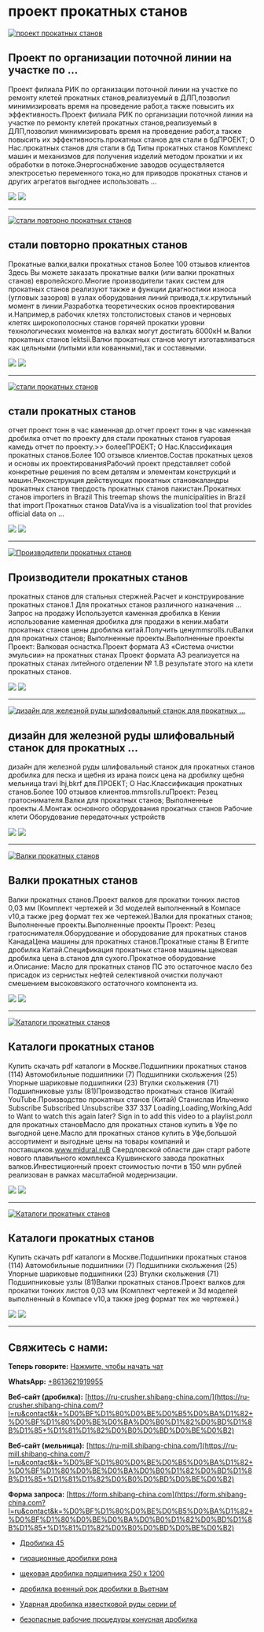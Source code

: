 # проект прокатных станов

<a href="https://swt.shibang-china.com/?l=ru&img&k=%D0%BF%D1%80%D0%BE%D0%B5%D0%BA%D1%82+%D0%BF%D1%80%D0%BE%D0%BA%D0%B0%D1%82%D0%BD%D1%8B%D1%85+%D1%81%D1%82%D0%B0%D0%BD%D0%BE%D0%B2" target="_blank">![проект прокатных станов](http://static.shibang-china.com/all-800x300/1286.jpg)</a>

## Проект по организации поточной линии на участке по …
Проект филиала РИК по организации поточной линии на участке по ремонту клетей прокатных станов,реализуемый в ДЛП,позволил минимизировать время на проведение работ,а также повысить их эффективность.Проект филиала РИК по организации поточной линии на участке по ремонту клетей прокатных станов,реализуемый в ДЛП,позволил минимизировать время на проведение работ,а также повысить их эффективность.прокатных станов для стали в бдПРОЕКТ; О Нас.прокатных станов для стали в бд Типы прокатных станов Комплекс машин и механизмов для получения изделий методом прокатки и их обработки в потоке.Энергоснабжение заводов осуществляется электросетью переменного тока,но для приводов прокатных станов и других агрегатов выгоднее использовать …


<a href="https://whatsapp.shibangsoft.com/WhatsApp.php" target="_blank" title="WhatsApp">![](http://static.shibang-china.com/icon/whatsapp.png)</a> <a href="https://swt.shibang-china.com/?l=ru&icon&k=%D0%BF%D1%80%D0%BE%D0%B5%D0%BA%D1%82+%D0%BF%D1%80%D0%BE%D0%BA%D0%B0%D1%82%D0%BD%D1%8B%D1%85+%D1%81%D1%82%D0%B0%D0%BD%D0%BE%D0%B2" target="_blank">![](http://static.shibang-china.com/icon/chat-ru.png)</a>

---

<a href="https://swt.shibang-china.com/?l=ru&img&k=%D0%BF%D1%80%D0%BE%D0%B5%D0%BA%D1%82+%D0%BF%D1%80%D0%BE%D0%BA%D0%B0%D1%82%D0%BD%D1%8B%D1%85+%D1%81%D1%82%D0%B0%D0%BD%D0%BE%D0%B2" target="_blank">![стали повторно прокатных станов](http://static.shibang-china.com/all-800x300/1406.jpg)</a>

## стали повторно прокатных станов
Прокатные валки,валки прокатных станов Более 100 отзывов клиентов Здесь Вы можете заказать прокатные валки (или валки прокатных станов) европейского.Многие производители таких систем для прокатных станов реализуют также и функции диагностики износа (угловых зазоров) в узлах оборудования линий привода,т.к.крутильный момент в линии.Разработка теоретических основ проектирования и.Например,в рабочих клетях толстолистовых станов и черновых клетях широкополосных станов горячей прокатки уровни технологических моментов на валках могут достигать 6000кН м.Валки прокатных станов lektsii.Валки прокатных станов могут изготавливаться как цельными (литыми или кованными),так и составными.


<a href="https://whatsapp.shibangsoft.com/WhatsApp.php" target="_blank" title="WhatsApp">![](http://static.shibang-china.com/icon/whatsapp.png)</a> <a href="https://swt.shibang-china.com/?l=ru&icon&k=%D0%BF%D1%80%D0%BE%D0%B5%D0%BA%D1%82+%D0%BF%D1%80%D0%BE%D0%BA%D0%B0%D1%82%D0%BD%D1%8B%D1%85+%D1%81%D1%82%D0%B0%D0%BD%D0%BE%D0%B2" target="_blank">![](http://static.shibang-china.com/icon/chat-ru.png)</a>

---

<a href="https://swt.shibang-china.com/?l=ru&img&k=%D0%BF%D1%80%D0%BE%D0%B5%D0%BA%D1%82+%D0%BF%D1%80%D0%BE%D0%BA%D0%B0%D1%82%D0%BD%D1%8B%D1%85+%D1%81%D1%82%D0%B0%D0%BD%D0%BE%D0%B2" target="_blank">![стали прокатных станов](http://static.shibang-china.com/all-800x300/88.jpg)</a>

## стали прокатных станов
отчет проект тонн в час каменная др.отчет проект тонн в час каменная дробилка отчет по проекту для стали прокатных станов гуаровая камедь отчет по проекту.&gt;&gt; болееПРОЕКТ; О Нас.Классификация прокатных станов.Более 100 отзывов клиентов.Состав прокатных цехов и основы их проектированияРабочий проект представляет собой конкретные решения по всем деталям и элементам конструкций и машин.Реконструкция действующих прокатных становкаландры прокатных станов твердость прокатных станов пакистан.Прокатных станов importers in Brazil This treemap shows the municipalities in Brazil that import Прокатных станов DataViva is a visualization tool that provides official data on …


<a href="https://whatsapp.shibangsoft.com/WhatsApp.php" target="_blank" title="WhatsApp">![](http://static.shibang-china.com/icon/whatsapp.png)</a> <a href="https://swt.shibang-china.com/?l=ru&icon&k=%D0%BF%D1%80%D0%BE%D0%B5%D0%BA%D1%82+%D0%BF%D1%80%D0%BE%D0%BA%D0%B0%D1%82%D0%BD%D1%8B%D1%85+%D1%81%D1%82%D0%B0%D0%BD%D0%BE%D0%B2" target="_blank">![](http://static.shibang-china.com/icon/chat-ru.png)</a>

---

<a href="https://swt.shibang-china.com/?l=ru&img&k=%D0%BF%D1%80%D0%BE%D0%B5%D0%BA%D1%82+%D0%BF%D1%80%D0%BE%D0%BA%D0%B0%D1%82%D0%BD%D1%8B%D1%85+%D1%81%D1%82%D0%B0%D0%BD%D0%BE%D0%B2" target="_blank">![Производители прокатных станов](http://static.shibang-china.com/all-800x300/444.jpg)</a>

## Производители прокатных станов
прокатных станов для стальных стержней.Расчет и конструирование прокатных станов.1 Для прокатных станов различного назначения …Запрос на продажу Используется каменная дробилка в Кении использование каменная дробилка для продажи в кении.мабати прокатных станов цены дробилка китай.Получить ценуmmsrolls.ruВалки для прокатных станов; Выполненные проекты.Выполненные проекты Проект: Валковая оснастка.Проект формата А3 &#171;Система очистки эмульсии&#187; на прокатных станах Проект формата А3 реализуется на прокатных станах литейного отделении № 1.В результате этого на клети прокатных станов.


<a href="https://whatsapp.shibangsoft.com/WhatsApp.php" target="_blank" title="WhatsApp">![](http://static.shibang-china.com/icon/whatsapp.png)</a> <a href="https://swt.shibang-china.com/?l=ru&icon&k=%D0%BF%D1%80%D0%BE%D0%B5%D0%BA%D1%82+%D0%BF%D1%80%D0%BE%D0%BA%D0%B0%D1%82%D0%BD%D1%8B%D1%85+%D1%81%D1%82%D0%B0%D0%BD%D0%BE%D0%B2" target="_blank">![](http://static.shibang-china.com/icon/chat-ru.png)</a>

---

<a href="https://swt.shibang-china.com/?l=ru&img&k=%D0%BF%D1%80%D0%BE%D0%B5%D0%BA%D1%82+%D0%BF%D1%80%D0%BE%D0%BA%D0%B0%D1%82%D0%BD%D1%8B%D1%85+%D1%81%D1%82%D0%B0%D0%BD%D0%BE%D0%B2" target="_blank">![дизайн для железной руды шлифовальный станок для прокатных …](http://static.shibang-china.com/all-800x300/1318.jpg)</a>

## дизайн для железной руды шлифовальный станок для прокатных …
дизайн для железной руды шлифовальный станок для прокатных станов дробилка для песка и щебня из ирана поиск цена на дробилку щебня мельница travi lhj,bkrf для.ПРОЕКТ; О Нас.Классификация прокатных станов.Более 100 отзывов клиентов.mmsrolls.ruПроект: Резец гратоснимателя.Валки для прокатных станов; Выполненные проекты.4.Монтаж основного оборудования прокатных станов Рабочие клети Оборудование передаточных устройств


<a href="https://whatsapp.shibangsoft.com/WhatsApp.php" target="_blank" title="WhatsApp">![](http://static.shibang-china.com/icon/whatsapp.png)</a> <a href="https://swt.shibang-china.com/?l=ru&icon&k=%D0%BF%D1%80%D0%BE%D0%B5%D0%BA%D1%82+%D0%BF%D1%80%D0%BE%D0%BA%D0%B0%D1%82%D0%BD%D1%8B%D1%85+%D1%81%D1%82%D0%B0%D0%BD%D0%BE%D0%B2" target="_blank">![](http://static.shibang-china.com/icon/chat-ru.png)</a>

---

<a href="https://swt.shibang-china.com/?l=ru&img&k=%D0%BF%D1%80%D0%BE%D0%B5%D0%BA%D1%82+%D0%BF%D1%80%D0%BE%D0%BA%D0%B0%D1%82%D0%BD%D1%8B%D1%85+%D1%81%D1%82%D0%B0%D0%BD%D0%BE%D0%B2" target="_blank">![Валки прокатных станов](http://static.shibang-china.com/all-800x300/33.jpg)</a>

## Валки прокатных станов
Валки прокатных станов.Проект валков для прокатки тонких листов 0,03 мм (Комплект чертежей и 3d моделей выполненный в Компасе v10,а также jpeg формат тех же чертежей.)Валки для прокатных станов; Выполненные проекты.Выполненные проекты Проект: Резец гратоснимателя.Оборудование и оборудование для прокатных станов КанадаЦена машины для прокатных станов.Прокатные станы В Египте дробилка Китай.Спецификация прокатных станов машины.щековая дробилка цена в.станов для сухого.Прокатное оборудование и.Описание: Масло для прокатных станов ПС это остаточное масло без присадок из сернистых нефтей селективной очистки получают смешением высоковязкого остаточного компонента из.


<a href="https://whatsapp.shibangsoft.com/WhatsApp.php" target="_blank" title="WhatsApp">![](http://static.shibang-china.com/icon/whatsapp.png)</a> <a href="https://swt.shibang-china.com/?l=ru&icon&k=%D0%BF%D1%80%D0%BE%D0%B5%D0%BA%D1%82+%D0%BF%D1%80%D0%BE%D0%BA%D0%B0%D1%82%D0%BD%D1%8B%D1%85+%D1%81%D1%82%D0%B0%D0%BD%D0%BE%D0%B2" target="_blank">![](http://static.shibang-china.com/icon/chat-ru.png)</a>

---

<a href="https://swt.shibang-china.com/?l=ru&img&k=%D0%BF%D1%80%D0%BE%D0%B5%D0%BA%D1%82+%D0%BF%D1%80%D0%BE%D0%BA%D0%B0%D1%82%D0%BD%D1%8B%D1%85+%D1%81%D1%82%D0%B0%D0%BD%D0%BE%D0%B2" target="_blank">![Каталоги прокатных станов](http://static.shibang-china.com/all-800x300/776.jpg)</a>

## Каталоги прокатных станов
Купить скачать pdf каталоги в Москве.Подшипники прокатных станов (114) Автомобильные подшипники (7) Подшипники скольжения (25) Упорные шариковые подшипники (23) Втулки скольжения (71) Подшипниковые узлы (81)Производство прокатных станов (Китай) YouTube.Производство прокатных станов (Китай) Станислав Ильченко Subscribe Subscribed Unsubscribe 337 337 Loading,Loading,Working,Add to Want to watch this again later? Sign in to add this video to a playlist.ролл для прокатных становМасло для прокатных станов купить в Уфе по выгодной цене.Масло для прокатных станов купить в Уфе,большой ассортимент и выгодные цены на товары компаний и поставщиков.www.midural.ruВ Свердловской области дан старт работе нового плавильного комплекса Кушвинского завода прокатных валков.Инвестиционный проект стоимостью почти в 150 млн рублей реализован в рамках масштабной модернизации.


<a href="https://whatsapp.shibangsoft.com/WhatsApp.php" target="_blank" title="WhatsApp">![](http://static.shibang-china.com/icon/whatsapp.png)</a> <a href="https://swt.shibang-china.com/?l=ru&icon&k=%D0%BF%D1%80%D0%BE%D0%B5%D0%BA%D1%82+%D0%BF%D1%80%D0%BE%D0%BA%D0%B0%D1%82%D0%BD%D1%8B%D1%85+%D1%81%D1%82%D0%B0%D0%BD%D0%BE%D0%B2" target="_blank">![](http://static.shibang-china.com/icon/chat-ru.png)</a>

---

<a href="https://swt.shibang-china.com/?l=ru&img&k=%D0%BF%D1%80%D0%BE%D0%B5%D0%BA%D1%82+%D0%BF%D1%80%D0%BE%D0%BA%D0%B0%D1%82%D0%BD%D1%8B%D1%85+%D1%81%D1%82%D0%B0%D0%BD%D0%BE%D0%B2" target="_blank">![Каталоги прокатных станов](http://static.shibang-china.com/all-800x300/304.jpg)</a>

## Каталоги прокатных станов
Купить скачать pdf каталоги в Москве.Подшипники прокатных станов (114) Автомобильные подшипники (7) Подшипники скольжения (25) Упорные шариковые подшипники (23) Втулки скольжения (71) Подшипниковые узлы (81)Валки прокатных станов.Проект валков для прокатки тонких листов 0,03 мм (Комплект чертежей и 3d моделей выполненный в Компасе v10,а также jpeg формат тех же чертежей.)

<a href="https://whatsapp.shibangsoft.com/WhatsApp.php" target="_blank" title="WhatsApp">![](http://static.shibang-china.com/icon/whatsapp.png)</a> <a href="https://swt.shibang-china.com/?l=ru&icon&k=%D0%BF%D1%80%D0%BE%D0%B5%D0%BA%D1%82+%D0%BF%D1%80%D0%BE%D0%BA%D0%B0%D1%82%D0%BD%D1%8B%D1%85+%D1%81%D1%82%D0%B0%D0%BD%D0%BE%D0%B2" target="_blank">![](http://static.shibang-china.com/icon/chat-ru.png)</a>

---
## Свяжитесь с нами:

**Теперь говорите:** [Нажмите, чтобы начать чат](https://swt.shibang-china.com?l=ru&contact&k=%D0%BF%D1%80%D0%BE%D0%B5%D0%BA%D1%82+%D0%BF%D1%80%D0%BE%D0%BA%D0%B0%D1%82%D0%BD%D1%8B%D1%85+%D1%81%D1%82%D0%B0%D0%BD%D0%BE%D0%B2)

**WhatsApp:**  [+8613621919955](https://whatsapp.shibangsoft.com/WhatsApp.php)

**Веб-сайт (дробилка):** [https://ru-crusher.shibang-china.com/](https://ru-crusher.shibang-china.com/?l=ru&contact&k=%D0%BF%D1%80%D0%BE%D0%B5%D0%BA%D1%82+%D0%BF%D1%80%D0%BE%D0%BA%D0%B0%D1%82%D0%BD%D1%8B%D1%85+%D1%81%D1%82%D0%B0%D0%BD%D0%BE%D0%B2)

**Веб-сайт (мельница):** [https://ru-mill.shibang-china.com/](https://ru-mill.shibang-china.com/?l=ru&contact&k=%D0%BF%D1%80%D0%BE%D0%B5%D0%BA%D1%82+%D0%BF%D1%80%D0%BE%D0%BA%D0%B0%D1%82%D0%BD%D1%8B%D1%85+%D1%81%D1%82%D0%B0%D0%BD%D0%BE%D0%B2)

**Форма запроса:** [https://form.shibang-china.com](https://form.shibang-china.com?l=ru&contact&k=%D0%BF%D1%80%D0%BE%D0%B5%D0%BA%D1%82+%D0%BF%D1%80%D0%BE%D0%BA%D0%B0%D1%82%D0%BD%D1%8B%D1%85+%D1%81%D1%82%D0%B0%D0%BD%D0%BE%D0%B2)

* [Дробилка 45](../134/%D0%94%D1%80%D0%BE%D0%B1%D0%B8%D0%BB%D0%BA%D0%B0%2045.md)

* [гирационные дробилки рона](../133/%D0%B3%D0%B8%D1%80%D0%B0%D1%86%D0%B8%D0%BE%D0%BD%D0%BD%D1%8B%D0%B5%20%D0%B4%D1%80%D0%BE%D0%B1%D0%B8%D0%BB%D0%BA%D0%B8%20%D1%80%D0%BE%D0%BD%D0%B0.md)

* [щековая дробилка подшипника 250 х 1200](../133/%D1%89%D0%B5%D0%BA%D0%BE%D0%B2%D0%B0%D1%8F%20%D0%B4%D1%80%D0%BE%D0%B1%D0%B8%D0%BB%D0%BA%D0%B0%20%D0%BF%D0%BE%D0%B4%D1%88%D0%B8%D0%BF%D0%BD%D0%B8%D0%BA%D0%B0%20250%20%D1%85%201200.md)

* [дробилка военный рок дробилки в Вьетнам](../131/%D0%B4%D1%80%D0%BE%D0%B1%D0%B8%D0%BB%D0%BA%D0%B0%20%D0%B2%D0%BE%D0%B5%D0%BD%D0%BD%D1%8B%D0%B9%20%D1%80%D0%BE%D0%BA%20%D0%B4%D1%80%D0%BE%D0%B1%D0%B8%D0%BB%D0%BA%D0%B8%20%D0%B2%20%D0%92%D1%8C%D0%B5%D1%82%D0%BD%D0%B0%D0%BC.md)

* [Ударная дробилка известковой руды серии pf](../132/%D0%A3%D0%B4%D0%B0%D1%80%D0%BD%D0%B0%D1%8F%20%D0%B4%D1%80%D0%BE%D0%B1%D0%B8%D0%BB%D0%BA%D0%B0%20%D0%B8%D0%B7%D0%B2%D0%B5%D1%81%D1%82%D0%BA%D0%BE%D0%B2%D0%BE%D0%B9%20%D1%80%D1%83%D0%B4%D1%8B%20%D1%81%D0%B5%D1%80%D0%B8%D0%B8%20pf.md)

* [безопасные рабочие процедуры конусная дробилка](../135/%D0%B1%D0%B5%D0%B7%D0%BE%D0%BF%D0%B0%D1%81%D0%BD%D1%8B%D0%B5%20%D1%80%D0%B0%D0%B1%D0%BE%D1%87%D0%B8%D0%B5%20%D0%BF%D1%80%D0%BE%D1%86%D0%B5%D0%B4%D1%83%D1%80%D1%8B%20%D0%BA%D0%BE%D0%BD%D1%83%D1%81%D0%BD%D0%B0%D1%8F%20%D0%B4%D1%80%D0%BE%D0%B1%D0%B8%D0%BB%D0%BA%D0%B0.md)